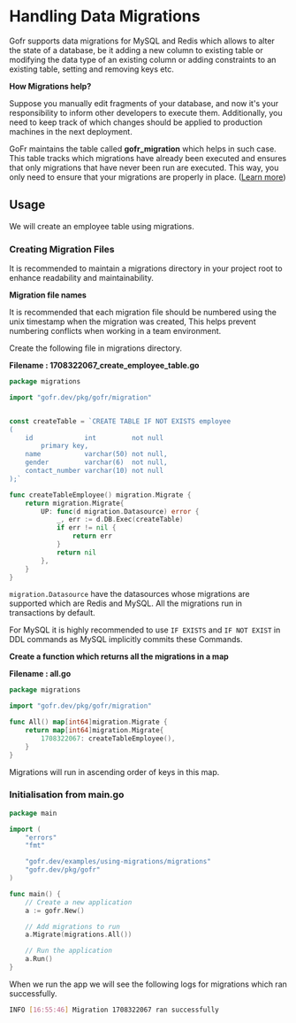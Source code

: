 # Handling Data Migrations

Gofr supports data migrations for MySQL and Redis which allows to alter the state of a database, be it adding a new column to existing table or modifying the data type of an existing column or adding constraints to an existing table, setting and removing keys etc.

**How Migrations help?**

Suppose you manually edit fragments of your database, and now it's your responsibility to inform other developers to execute them. Additionally, you need to keep track of which changes should be applied to production machines in the next deployment.

GoFr maintains the table called **gofr_migration** which helps in such case. This table tracks which migrations have already been executed and ensures that only migrations that have never been run are executed. This way, you only need to ensure that your migrations are properly in place. ([Learn more](https://cloud.google.com/architecture/database-migration-concepts-principles-part-1))

## Usage

We will create an employee table using migrations.

### Creating Migration Files

It is recommended to maintain a migrations directory in your project root to enhance readability and maintainability.

**Migration file names**

It is recommended that each migration file should be numbered using the unix timestamp when the migration was created, This helps prevent numbering conflicts when working in a team environment.

Create the following file in migrations directory.

**Filename : 1708322067_create_employee_table.go**
```go
package migrations

import "gofr.dev/pkg/gofr/migration"


const createTable = `CREATE TABLE IF NOT EXISTS employee
(
    id             int         not null
        primary key,
    name           varchar(50) not null,
    gender         varchar(6)  not null,
    contact_number varchar(10) not null
);`

func createTableEmployee() migration.Migrate {
	return migration.Migrate{
		UP: func(d migration.Datasource) error {
			_, err := d.DB.Exec(createTable)
			if err != nil {
				return err
			}
			return nil
		},
	}
}
```

`migration.Datasource` have the datasources whose migrations are supported which are Redis and MySQL. 
All the migrations run in transactions by default.

For MySQL it is highly recommended to use `IF EXISTS` and `IF NOT EXIST` in DDL commands as MySQL implicitly commits these Commands.

**Create a function which returns all the migrations in a map**

**Filename : all.go**
```go
package migrations

import "gofr.dev/pkg/gofr/migration"

func All() map[int64]migration.Migrate {
	return map[int64]migration.Migrate{
		1708322067: createTableEmployee(),
	}
}
```

Migrations will run in ascending order of keys in this map.

### Initialisation from main.go 
```go
package main

import (
	"errors"
	"fmt"

	"gofr.dev/examples/using-migrations/migrations"
	"gofr.dev/pkg/gofr"
)

func main() {
	// Create a new application
	a := gofr.New()

	// Add migrations to run
	a.Migrate(migrations.All())

	// Run the application
	a.Run()
}

```

When we run the app we will see the following logs for migrations which ran successfully.

```bash
INFO [16:55:46] Migration 1708322067 ran successfully
```




